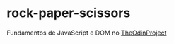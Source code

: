 # rock-paper-scissors

Fundamentos de JavaScript e DOM no [TheOdinProject](https://www.theodinproject.com/paths/foundations/courses/foundations#javascript-basics)

